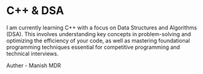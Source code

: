 # C++ & DSA
I am currently learning C++ with a focus on Data Structures and Algorithms (DSA). This involves understanding key concepts in problem-solving and optimizing the efficiency of your code, as well as mastering foundational programming techniques essential for competitive programming and technical interviews.

Auther - Manish MDR